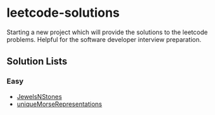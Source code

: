 # leetcode-solutions
Starting a new project which will provide the solutions to the leetcode problems. Helpful for the software developer interview preparation. 


## Solution Lists

### Easy 

- [JewelsNStones](https://github.com/pratikpalashikar/leetcode-solutions/blob/master/src/main/java/com/techmisal/easy/JewelsNStones.java)
- [uniqueMorseRepresentations]()


